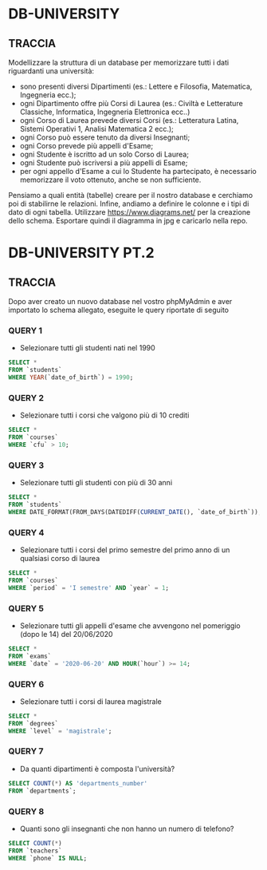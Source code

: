 # DB-UNIVERSITY

## TRACCIA

Modellizzare la struttura di un database per memorizzare tutti i dati riguardanti una università:

- sono presenti diversi Dipartimenti (es.: Lettere e Filosofia, Matematica, Ingegneria ecc.);
- ogni Dipartimento offre più Corsi di Laurea (es.: Civiltà e Letterature Classiche, Informatica, Ingegneria Elettronica ecc..)
- ogni Corso di Laurea prevede diversi Corsi (es.: Letteratura Latina, Sistemi Operativi 1, Analisi Matematica 2 ecc.);
- ogni Corso può essere tenuto da diversi Insegnanti;
- ogni Corso prevede più appelli d'Esame;
- ogni Studente è iscritto ad un solo Corso di Laurea;
- ogni Studente può iscriversi a più appelli di Esame;
- per ogni appello d'Esame a cui lo Studente ha partecipato, è necessario memorizzare il voto ottenuto, anche se non sufficiente.

Pensiamo a quali entità (tabelle) creare per il nostro database e cerchiamo poi di stabilirne le relazioni. Infine, andiamo a definire le colonne e i tipi di dato di ogni tabella.
Utilizzare https://www.diagrams.net/ per la creazione dello schema.
Esportare quindi il diagramma in jpg e caricarlo nella repo.

# DB-UNIVERSITY PT.2

## TRACCIA

Dopo aver creato un nuovo database nel vostro phpMyAdmin e aver importato lo schema allegato, eseguite le query riportate di seguito

### QUERY 1

- Selezionare tutti gli studenti nati nel 1990

```sql
SELECT *
FROM `students`
WHERE YEAR(`date_of_birth`) = 1990;
```

### QUERY 2

- Selezionare tutti i corsi che valgono più di 10 crediti

```sql
SELECT *
FROM `courses`
WHERE `cfu` > 10;
```

### QUERY 3

- Selezionare tutti gli studenti con più di 30 anni

```sql
SELECT *
FROM `students`
WHERE DATE_FORMAT(FROM_DAYS(DATEDIFF(CURRENT_DATE(), `date_of_birth`)), '%Y') + 0 > 30;
```

### QUERY 4

- Selezionare tutti i corsi del primo semestre del primo anno di un qualsiasi corso di
  laurea

```sql
SELECT *
FROM `courses`
WHERE `period` = 'I semestre' AND `year` = 1;
```

### QUERY 5

- Selezionare tutti gli appelli d'esame che avvengono nel pomeriggio (dopo le 14) del
  20/06/2020

```sql
SELECT *
FROM `exams`
WHERE `date` = '2020-06-20' AND HOUR(`hour`) >= 14;
```

### QUERY 6

- Selezionare tutti i corsi di laurea magistrale

```sql
SELECT *
FROM `degrees`
WHERE `level` = 'magistrale';
```

### QUERY 7

- Da quanti dipartimenti è composta l'università?

```sql
SELECT COUNT(*) AS 'departments_number'
FROM `departments`;
```

### QUERY 8

- Quanti sono gli insegnanti che non hanno un numero di telefono?

```sql
SELECT COUNT(*)
FROM `teachers`
WHERE `phone` IS NULL;
```
